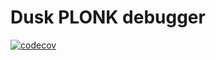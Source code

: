 # Dusk PLONK debugger

[![codecov](https://codecov.io/gh/codx-dev/zkp-debugger/branch/main/graph/badge.svg?token=8KXHM3ZRNK)](https://codecov.io/gh/codx-dev/zkp-debugger)
